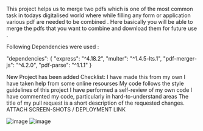 This project helps us to merge two pdfs which is one of the most common task in todays digitalised world where while filling any form or application various pdf are needed to be combined .
Here basically you will be able to merge the pdfs that you want to combine and download them for future use .

Following Dependencies were used :

"dependencies": {
"express": "^4.18.2",
"multer": "^1.4.5-lts.1",
"pdf-merger-js": "^4.2.0",
"pdf-parse": "^1.1.1"
}

 New Project has been added
Checklist:
 I have made this from my own
 I have taken help from some online resourses
 My code follows the style guidelines of this project
 I have performed a self-review of my own code
 I have commented my code, particularly in hard-to-understand areas
 The title of my pull request is a short description of the requested changes.
ATTACH SCREEN-SHOTS / DEPLOYMENT LINK


![image](https://user-images.githubusercontent.com/84733088/222448471-56e48e01-67af-4c2e-bca9-69e18b7935fa.png)
![image](https://user-images.githubusercontent.com/84733088/222448567-f35da907-165e-4e98-808e-e21aade5cecf.png)
